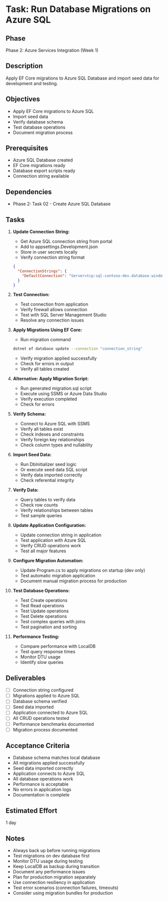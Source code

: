 # Task: Run Database Migrations on Azure SQL

## Phase
Phase 2: Azure Services Integration (Week 1)

## Description
Apply EF Core migrations to Azure SQL Database and import seed data for development and testing.

## Objectives
- Apply EF Core migrations to Azure SQL
- Import seed data
- Verify database schema
- Test database operations
- Document migration process

## Prerequisites
- Azure SQL Database created
- EF Core migrations ready
- Database export scripts ready
- Connection string available

## Dependencies
- Phase 2: Task 02 - Create Azure SQL Database

## Tasks
1. **Update Connection String:**
   - Get Azure SQL connection string from portal
   - Add to appsettings.Development.json
   - Store in user secrets locally
   - Verify connection string format
   ```json
   {
     "ConnectionStrings": {
       "DefaultConnection": "Server=tcp:sql-contoso-dev.database.windows.net,1433;Initial Catalog=ContosoUniversity;..."
     }
   }
   ```

2. **Test Connection:**
   - Test connection from application
   - Verify firewall allows connection
   - Test with SQL Server Management Studio
   - Resolve any connection issues

3. **Apply Migrations Using EF Core:**
   - Run migration command
   ```bash
   dotnet ef database update --connection "connection_string"
   ```
   - Verify migration applied successfully
   - Check for errors in output
   - Verify all tables created

4. **Alternative: Apply Migration Script:**
   - Run generated migration.sql script
   - Execute using SSMS or Azure Data Studio
   - Verify execution completed
   - Check for errors

5. **Verify Schema:**
   - Connect to Azure SQL with SSMS
   - Verify all tables exist
   - Check indexes and constraints
   - Verify foreign key relationships
   - Check column types and nullability

6. **Import Seed Data:**
   - Run DbInitializer seed logic
   - Or execute seed data SQL script
   - Verify data imported correctly
   - Check referential integrity

7. **Verify Data:**
   - Query tables to verify data
   - Check row counts
   - Verify relationships between tables
   - Test sample queries

8. **Update Application Configuration:**
   - Update connection string in application
   - Test application with Azure SQL
   - Verify CRUD operations work
   - Test all major features

9. **Configure Migration Automation:**
   - Update Program.cs to apply migrations on startup (dev only)
   - Test automatic migration application
   - Document manual migration process for production

10. **Test Database Operations:**
    - Test Create operations
    - Test Read operations
    - Test Update operations
    - Test Delete operations
    - Test complex queries with joins
    - Test pagination and sorting

11. **Performance Testing:**
    - Compare performance with LocalDB
    - Test query response times
    - Monitor DTU usage
    - Identify slow queries

## Deliverables
- [ ] Connection string configured
- [ ] Migrations applied to Azure SQL
- [ ] Database schema verified
- [ ] Seed data imported
- [ ] Application connected to Azure SQL
- [ ] All CRUD operations tested
- [ ] Performance benchmarks documented
- [ ] Migration process documented

## Acceptance Criteria
- Database schema matches local database
- All migrations applied successfully
- Seed data imported correctly
- Application connects to Azure SQL
- All database operations work
- Performance is acceptable
- No errors in application logs
- Documentation is complete

## Estimated Effort
1 day

## Notes
- Always back up before running migrations
- Test migrations on dev database first
- Monitor DTU usage during testing
- Keep LocalDB as backup during transition
- Document any performance issues
- Plan for production migration separately
- Use connection resiliency in application
- Test error scenarios (connection failures, timeouts)
- Consider using migration bundles for production

